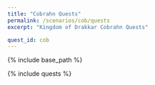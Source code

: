 ```yaml
---
title: "Cobrahn Quests"
permalink: /scenarios/cob/quests
excerpt: "Kingdom of Drakkar Cobrahn Quests"

quest_id: cob
---
```


{% include base_path %}

{% include quests %}
